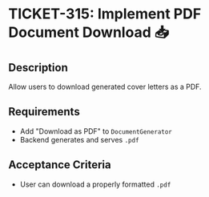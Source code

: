 # TICKET-315: Implement PDF Document Download 📥

## Description
Allow users to download generated cover letters as a PDF.

## Requirements
- Add "Download as PDF" to `DocumentGenerator`
- Backend generates and serves `.pdf`

## Acceptance Criteria
- User can download a properly formatted `.pdf` 